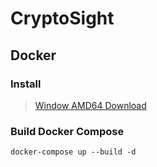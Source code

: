 # CryptoSight

## Docker
### Install
> [Window AMD64 Download](https://desktop.docker.com/win/main/amd64/Docker%20Desktop%20Installer.exe?utm_source=docker&utm_medium=webreferral&utm_campaign=docs-driven-download-win-amd64)

### Build Docker Compose
`docker-compose up --build -d`